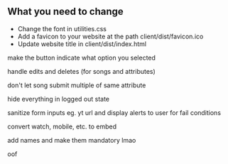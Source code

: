 ## What you need to change

- Change the font in utilities.css
- Add a favicon to your website at the path client/dist/favicon.ico
- Update website title in client/dist/index.html

make the button indicate what option you selected

handle edits and deletes (for songs and attributes)

don't let song submit multiple of same attribute

hide everything in logged out state

sanitize form inputs eg. yt url and display alerts to user for fail conditions

convert watch, mobile, etc. to embed

add names and make them mandatory lmao

oof